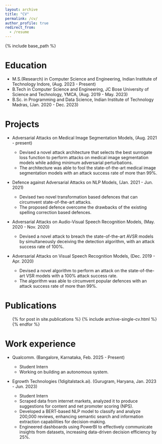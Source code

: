 ```yaml
---
layout: archive
title: "CV"
permalink: /cv/
author_profile: true
redirect_from:
  - /resume
---
```


{% include base_path %}

<!-- <embed src="../files/Fellowship_CV_Anup_Kumar_Gupta.pdf" type="application/pdf" /> -->

Education
=========
* M.S.(Research) in Computer Science and Engineering, Indian Institute of Technology Indore, (Aug. 2023 - Present)
* B.Tech in Computer Science and Engineering, JC Bose University of Science and Technology, YMCA, (Aug. 2019 - May. 2023)
* B.Sc. in Programming and Data Science, Indian Institute of Technology Madras, (Jan. 2020 - Dec. 2023)


Projects
=========
* Adversarial Attacks on Medical Image Segmentation Models, (Aug. 2021 - present)
  * Devised a novel attack architecture that selects the best surrogate loss function to perform attacks on medical image segmentation models while adding minimum adversarial perturbations.
  * The architecture was able to fool the state-of-the-art medical image segmentation models with an attack success rate of more than 99%.
  
* Defence against Adversarial Attacks on NLP Models, (Jan. 2021 - Jun. 2021)
  * Devised two novel transformation based defences that can circumvent state-of-the-art attacks.
  * The proposed defence overcome the drawbacks of the existing spelling correction based defences.
  
* Adversarial Attacks on Audio-Visual Speech Recognition Models, (May. 2020 - Nov. 2020)
  * Devised a novel attack to breach the state-of-the-art AVSR models by simultaneously deceiving the detection algorithm, with an attack success rate of 100%.

* Adversarial Attacks on Visual Speech Recognition Models, (Dec. 2019 - Apr. 2020)
  * Devised a novel algorithm to perform an attack on the state-of-the-art VSR models with a 100% attack success rate.
  * The algorithm was able to circumvent popular defences with an attack success rate of more than 99%.

Publications
======
  <ul>{% for post in site.publications %}
    {% include archive-single-cv.html %}
  {% endfor %}</ul>

Work experience
===============
* Qualcomm. (Bangalore, Karnataka, Feb. 2025 - Present)
  * Student Intern 
  * Working on building an autonomous system.

* Egrowth Technologies (1digitalstack.ai). (Gurugram, Haryana, Jan. 2023 - Jun. 2023)
  * Student Intern
  * Scraped data from internet markets, analyzed it to produce suggestions for content and net promoter scoring (NPS).
  * Developed a BERT-based NLP model to classify and analyze 200,000 reviews, enhancing semantic search and information extraction capabilities for decision-making.
  * Engineered dashboards using PowerBI to effectively communicate insights from datasets, increasing data-driven decision efficiency by 25%.

